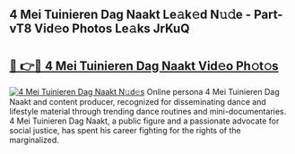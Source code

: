 ## 4 Mei Tuinieren Dag Naakt Le𝚊k𝚎d N𝚞𝚍e - Part-vT8 Vid𝚎o Photos Le𝚊ks JrKuQ

# <h2><a href="http://fb9vkj.evod.top/?m=4+Mei+Tuinieren+Dag+Naakt">🔗 👉🔴 4 Mei Tuinieren Dag Naakt Vid𝚎o Ph𝚘t𝚘s</a></h2>

[![4 Mei Tuinieren Dag Naakt N𝚞d𝚎s](https://i.imgur.com/8V9OHl7.gif)](http://fb9vkj.evod.top/?m=4+Mei+Tuinieren+Dag+Naakt)
Online persona 4 Mei Tuinieren Dag Naakt and content producer, recognized for disseminating dance and lifestyle material through trending dance routines and mini-documentaries. 4 Mei Tuinieren Dag Naakt, a public figure and a passionate advocate for social justice, has spent his career fighting for the rights of the marginalized. 
